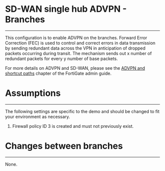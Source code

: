 # SD-WAN single hub ADVPN - Branches
------------

This configuration is to enable ADVPN on the branches. Forward Error Correction (FEC) is used to control and correct errors in data transmission by sending redundant data across the VPN in anticipation of dropped packets occurring during transit. The mechanism sends out x number of redundant packets for every y number of base packets.

For more details on ADVPN and SD-WAN, please see the [ADVPN and shortcut paths](https://docs.fortinet.com/document/fortigate/7.0.5/administration-guide/985659/advpn-and-shortcut-paths) chapter of the FortiGate admin guide. 

# Assumptions
-------------

The following settings are specific to the demo and should be changed to fit your environment as necessary.

1) Firewall policy ID 3 is created and must not previously exist.


# Changes between branches
-------------
None.